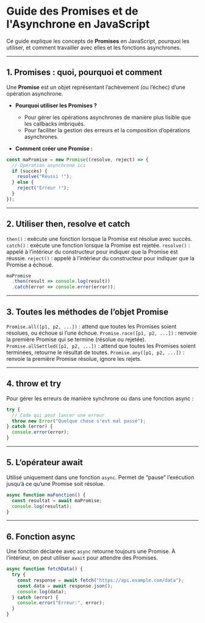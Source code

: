 # Guide des Promises et de l'Asynchrone en JavaScript

Ce guide explique les concepts de **Promises** en JavaScript, pourquoi les utiliser, et comment travailler avec elles et les fonctions asynchrones.

---

## 1. Promises : quoi, pourquoi et comment

Une **Promise** est un objet représentant l’achèvement (ou l’échec) d’une opération asynchrone.  
- **Pourquoi utiliser les Promises ?**  
  - Pour gérer les opérations asynchrones de manière plus lisible que les callbacks imbriqués.  
  - Pour faciliter la gestion des erreurs et la composition d’opérations asynchrones.

- **Comment créer une Promise :**

```javascript
const maPromise = new Promise((resolve, reject) => {
  // Opération asynchrone ici
  if (succès) {
    resolve("Réussi !");
  } else {
    reject("Erreur !");
  }
});
```
---

## 2. Utiliser then, resolve et catch
`then()` : exécute une fonction lorsque la Promise est résolue avec succès.
`catch()` : exécute une fonction lorsque la Promise est rejetée.
`resolve()` : appelé à l’intérieur du constructeur pour indiquer que la Promise est réussie.
`reject()` : appelé à l’intérieur du constructeur pour indiquer que la Promise a échoué.

```javascript
maPromise
  .then(result => console.log(result))
  .catch(error => console.error(error));
```
---

## 3. Toutes les méthodes de l’objet Promise
`Promise.all([p1, p2, ...])` : attend que toutes les Promises soient résolues, ou échoue si l’une échoue.
`Promise.race([p1, p2, ...])` : renvoie la première Promise qui se termine (résolue ou rejetée).
`Promise.allSettled([p1, p2, ...])` : attend que toutes les Promises soient terminées, retourne le résultat de toutes.
`Promise.any([p1, p2, ...])` : renvoie la première Promise résolue, ignore les rejets.

---

## 4. throw et try
Pour gérer les erreurs de manière synchrone ou dans une fonction async :
```javascript
try {
  // Code qui peut lancer une erreur
  throw new Error("Quelque chose s'est mal passé");
} catch (error) {
  console.error(error);
}
```
---

## 5. L’opérateur await
Utilisé uniquement dans une fonction `async`.
Permet de “pause” l’exécution jusqu’à ce qu’une Promise soit résolue.
```javascript
async function maFonction() {
  const resultat = await maPromise;
  console.log(resultat);
}
```
---

## 6. Fonction async
Une fonction déclarée avec `async` retourne toujours une Promise.
À l’intérieur, on peut utiliser `await` pour attendre des Promises.

```javascript
async function fetchData() {
  try {
    const response = await fetch("https://api.example.com/data");
    const data = await response.json();
    console.log(data);
  } catch (error) {
    console.error("Erreur:", error);
  }
}
```
